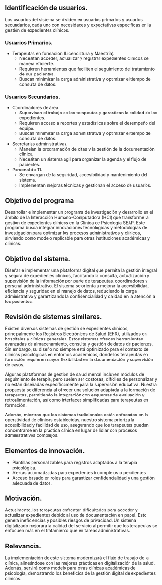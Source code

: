 <html>
  <body>
<h2>Identificación de usuarios.</h2>
<p>Los usuarios del sistema se dividen en usuarios primarios y usuarios secundarios, cada uno con necesidades y expectativas específicas en la gestión de expedientes clínicos.</p>
<h3>Usuarios Primarios.</h3>
<ul>
  <li>Terapeutas en formación (Licenciatura y Maestría).
    <ul>
      <li>Necesitan acceder, actualizar y registrar expedientes clínicos de manera eficiente.</li>
      <li>Requieren herramientas que faciliten el seguimiento del tratamiento de sus pacientes.</li>
      <li>Buscan minimizar la carga administrativa y optimizar el tiempo de consulta de datos.</li>
    </ul>
  </li>
</ul>
<h3>Usuarios Secundarios.</h3>
<ul>
  <li>Coordinadores de área.
    <ul>
      <li>Supervisan el trabajo de los terapeutas y garantizan la calidad de los expedientes.</li>
      <li>Requieren acceso a reportes y estadísticas sobre el desempeño del equipo.</li>
      <li>Buscan minimizar la carga administrativa y optimizar el tiempo de consulta de datos.</li>
    </ul>
  </li>
  <li>Secretarias administrativas.
    <ul>
      <li>Manejan la programación de citas y la gestión de la documentación clínica.</li>
      <li>Necesitan un sistema ágil para organizar la agenda y el flujo de pacientes.</li>
    </ul>
  </li>
  <li>Personal de TI.
    <ul>
      <li>Se encargan de la seguridad, accesibilidad y mantenimiento del sistema.</li>
      <li>Implementan mejoras técnicas y gestionan el acceso de usuarios.</li>
    </ul>
  </li>
</ul>

<h2>Objetivo del programa</h2>
<p>Desarrollar e implementar un programa de investigación y desarrollo en el ámbito de la Interacción Humano-Computadora (HCI) que transforme la gestión de expedientes clínicos en la Clínica de Psicología SEAP. Este programa busca integrar innovaciones tecnológicas y metodologías de investigación para optimizar los procesos administrativos y clínicos, sirviendo como modelo replicable para otras instituciones académicas y clínicas.</p>

<h2>Objetivo del sistema.</h2>
<p>Diseñar e implementar una plataforma digital que permita la gestión integral y segura de expedientes clínicos, facilitando la consulta, actualización y supervisión de la información por parte de terapeutas, coordinadores y personal administrativo. El sistema se orienta a mejorar la accesibilidad, eficiencia y seguridad en el manejo de datos, reduciendo la carga administrativa y garantizando la confidencialidad y calidad en la atención a los pacientes.</p>

<h2>Revisión de sistemas similares.</h2>
<p>Existen diversos sistemas de gestión de expedientes clínicos, principalmente los Registros Electrónicos de Salud (EHR), utilizados en hospitales y clínicas generales. Estos sistemas ofrecen herramientas avanzadas de almacenamiento, consulta y gestión de datos de pacientes. Sin embargo, su diseño no siempre está optimizado para el contexto de clínicas psicológicas en entornos académicos, donde los terapeutas en formación requieren mayor flexibilidad en la documentación y supervisión de casos.</p>
<p>Algunas plataformas de gestión de salud mental incluyen módulos de seguimiento de terapia, pero suelen ser costosas, difíciles de personalizar y no están diseñadas específicamente para la supervisión educativa. Nuestra propuesta se diferencia al ofrecer una solución adaptada a la formación de terapeutas, permitiendo la integración con esquemas de evaluación y retroalimentación, así como interfaces simplificadas para terapeutas en formación.</p>
<p>Además, mientras que los sistemas tradicionales están enfocados en la operatividad de clínicas establecidas, nuestro sistema prioriza la accesibilidad y facilidad de uso, asegurando que los terapeutas puedan concentrarse en la práctica clínica en lugar de lidiar con procesos administrativos complejos.</p>

<h2>Elementos de innovación.</h2>
    <ul>
      <li>Plantillas personalizables para registros adaptados a la terapia psicológica.</li>
      <li>Alertas automatizadas para expedientes incompletos o pendientes.</li>
      <li>Acceso basado en roles para garantizar confidencialidad y una gestión adecuada de datos.</li>
    </ul>

<h2>Motivación.</h2>
<p>Actualmente, los terapeutas enfrentan dificultades para acceder y actualizar expedientes debido al uso de documentación en papel. Esto genera ineficiencias y posibles riesgos de privacidad. Un sistema digitalizado mejorará la calidad del servicio al permitir que los terapeutas se enfoquen más en el tratamiento que en tareas administrativas.</p>

<h2>Relevancia.</h2>
<p>La implementación de este sistema modernizará el flujo de trabajo de la clínica, alineándose con las mejores prácticas en digitalización de la salud. Además, servirá como modelo para otras clínicas académicas de psicología, demostrando los beneficios de la gestión digital de expedientes clínicos.</p>

  </body>
</html>
